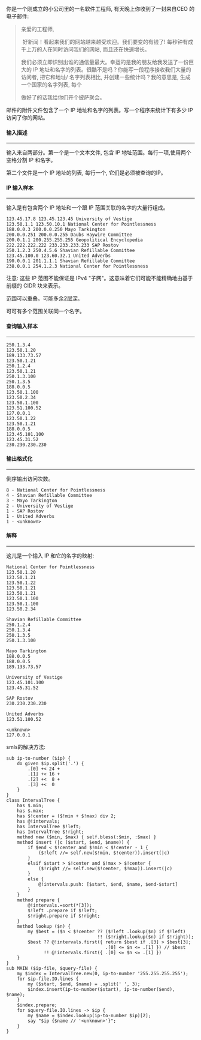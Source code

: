 

你是一个刚成立的小公司里的一名软件工程师, 有天晚上你收到了一封来自CEO 的电子邮件:

> 亲爱的工程师,
>
> ​    好新闻！看起来我们的网站越来越受欢迎。我们要变的有钱了! 每秒钟有成千上万的人在同时访问我们的网站, 而且还在快速增长。
>
> 我们必须立即识别出谁的通信量最大。幸运的是我的朋友给我发送了一份巨大的 IP 地址和名字的列表。很酷不是吗？你能写一段程序接收我们大量的访问者, 把它和地址/ 名字列表相比, 并创建一些统计吗？我的意思是, 生成一个国家的名字列表, 每个
>
> 做好了的话我给你们开个披萨聚会。

邮件的附件文件包含了一个 IP 地址和名字的列表。写一个程序来统计下有多少 IP 访问了你的网站。

#### 输入描述
---

输入来自两部分。第一个是一个文本文件, 包含 IP 地址范围。每行一项,使用两个空格分割 IP 和名字。

第二个文件是一个 IP 地址的列表, 每行一个, 它们是必须被查询的IP。

#### IP 输入样本
---

输入是有包含两个 IP 地址和一个跟 IP 范围关联的名字的大量行组成。

```perl6
123.45.17.8 123.45.123.45 University of Vestige
123.50.1.1 123.50.10.1 National Center for Pointlessness
188.0.0.3 200.0.0.250 Mayo Tarkington
200.0.0.251 200.0.0.255 Daubs Haywire Committee
200.0.1.1 200.255.255.255 Geopolitical Encyclopedia
222.222.222.222 233.233.233.233 SAP Rostov
250.1.2.3 250.4.5.6 Shavian Refillable Committee
123.45.100.0 123.60.32.1 United Adverbs
190.0.0.1 201.1.1.1 Shavian Refillable Committee
238.0.0.1 254.1.2.3 National Center for Pointlessness
```

注意: 这些 IP 范围不能保证是 IPv4 "子网"。这意味着它们可能不能精确地由基于前缀的 CIDR 块来表示。

范围可以重叠。可能多余2层深。

可可有多个范围关联同一个名字。

#### 查询输入样本
---

```perl6
250.1.3.4
123.50.1.20
189.133.73.57
123.50.1.21
250.1.2.4
123.50.1.21
250.1.3.100
250.1.3.5
188.0.0.5
123.50.1.100
123.50.2.34
123.50.1.100
123.51.100.52
127.0.0.1
123.50.1.22
123.50.1.21
188.0.0.5
123.45.101.100
123.45.31.52
230.230.230.230
```

#### 输出格式化
---

倒序输出访问次数。

```perl6
8 - National Center for Pointlessness
4 - Shavian Refillable Committee
3 - Mayo Tarkington
2 - University of Vestige
1 - SAP Rostov
1 - United Adverbs
1 - <unknown>
```

#### 解释
---

这儿是一个输入 IP 和它的名字的映射:

```perl6
National Center for Pointlessness
123.50.1.20
123.50.1.21
123.50.1.22
123.50.1.21
123.50.1.21
123.50.1.100
123.50.1.100
123.50.2.34

Shavian Refillable Committee
250.1.2.4
250.1.3.4
250.1.3.5
250.1.3.100

Mayo Tarkington
188.0.0.5
188.0.0.5
189.133.73.57

University of Vestige
123.45.101.100
123.45.31.52

SAP Rostov
230.230.230.230

United Adverbs
123.51.100.52

<unknown>
127.0.0.1
```

smls的解决方法:

```perl6
sub ip-to-number ($ip) {
    do given $ip.split('.') {
        .[0] +< 24 +
        .[1] +< 16 +
        .[2] +<  8 +
        .[3] +<  0
    }
}
class IntervalTree {
    has $.min;
    has $.max;
    has $!center = ($!min + $!max) div 2;
    has @!intervals;
    has IntervalTree $!left;
    has IntervalTree $!right;
    method new ($min, $max) { self.bless(:$min, :$max) }
    method insert (|c ($start, $end, $name)) {
        if $end < $!center and $!min < $!center - 1 {
            ($!left //= self.new($!min, $!center)).insert(|c)
        }
        elsif $start > $!center and $!max > $!center {
            ($!right //= self.new($!center, $!max)).insert(|c)
        }
        else {
            @!intervals.push: [$start, $end, $name, $end-$start]
        }
    }
    method prepare {
        @!intervals.=sort(*[3]);
        $!left .prepare if $!left;
        $!right.prepare if $!right;
    }
    method lookup ($n) {
        my $best = ($n < $!center ?? ($!left .lookup($n) if $!left)
                                  !! ($!right.lookup($n) if $!right));
        $best ?? @!intervals.first({ return $best if .[3] > $best[3];
                                     .[0] <= $n <= .[1] }) // $best
              !! @!intervals.first({ .[0] <= $n <= .[1] })
    }
}
sub MAIN ($ip-file, $query-file) {
    my $index = IntervalTree.new(0, ip-to-number '255.255.255.255');
    for $ip-file.IO.lines {
        my ($start, $end, $name) = .split(' ', 3);
        $index.insert(ip-to-number($start), ip-to-number($end), $name);
    }
    $index.prepare;
    for $query-file.IO.lines -> $ip {
        my $name = $index.lookup(ip-to-number $ip)[2];
        say "$ip {$name // '<unknown>'}";
    }
}
```
